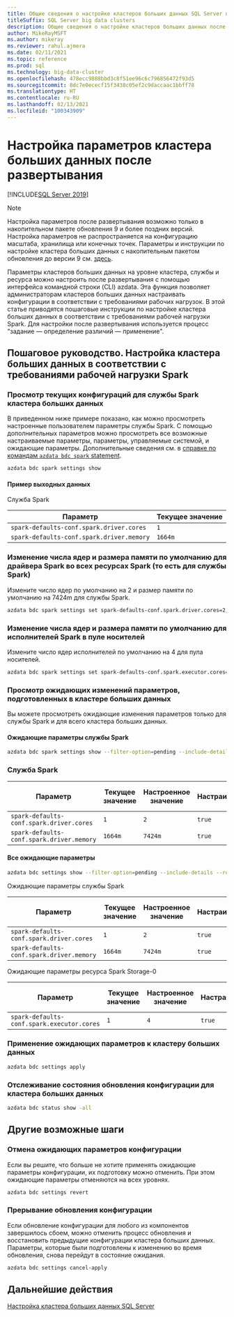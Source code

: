 ```yaml
---
title: Общие сведения о настройке кластеров больших данных SQL Server после развертывания
titleSuffix: SQL Server big data clusters
description: Общие сведения о настройке кластеров больших данных после развертывания
author: MikeRayMSFT
ms.author: mikeray
ms.reviewer: rahul.ajmera
ms.date: 02/11/2021
ms.topic: reference
ms.prod: sql
ms.technology: big-data-cluster
ms.openlocfilehash: 478ecc9888bbd3c8f51ee96c6c796856472f93d5
ms.sourcegitcommit: 8dc7e0ececf15f3438c05ef2c9daccaac1bbff78
ms.translationtype: HT
ms.contentlocale: ru-RU
ms.lasthandoff: 02/13/2021
ms.locfileid: "100343909"
---
```

# <a name="how-to-configure-bdc-settings-post-deployment"></a>Настройка параметров кластера больших данных после развертывания

[!INCLUDE[SQL Server 2019](../includes/applies-to-version/sqlserver2019.md)]

> [!NOTE]
> Настройка параметров после развертывания возможно только в накопительном пакете обновления 9 и более поздних версий. Настройка параметров не распространяется на конфигурацию масштаба, хранилища или конечных точек. Параметры и инструкции по настройке кластера больших данных с накопительным пакетом обновления до версии 9 см. [здесь](configure-bdc-pre-configuration.md).

Параметры кластеров больших данных на уровне кластера, службы и ресурса можно настроить после развертывания с помощью интерфейса командной строки (CLI) azdata. Эта функция позволяет администраторам кластеров больших данных настраивать конфигурации в соответствии с требованиями рабочих нагрузок. В этой статье приводятся пошаговые инструкции по настройке кластера больших данных в соответствии с требованиями рабочей нагрузки Spark. Для настройки после развертывания используется процесс "задание — определение различий — применение".

## <a name="step-by-step-configure-bdc-to-meet-your-spark-workload-requirements"></a>Пошаговое руководство. Настройка кластера больших данных в соответствии с требованиями рабочей нагрузки Spark

### <a name="view-the-current-configurations-of-the-big-data-cluster-spark-service"></a>Просмотр текущих конфигураций для службы Spark кластера больших данных
В приведенном ниже примере показано, как можно просмотреть настроенные пользователем параметры службы Spark. С помощью дополнительных параметров можно просмотреть все возможные настраиваемые параметры, параметры, управляемые системой, и ожидающие параметры. Дополнительные сведения см. в [справке по командам `azdata bdc spark` statement](../azdata/reference/reference-azdata-bdc-spark-statement.md).

```bash
azdata bdc spark settings show
```
#### <a name="sample-output"></a>Пример выходных данных
Служба Spark 

|Параметр|Текущее значение|
| --- | --- |
|`spark-defaults-conf.spark.driver.cores`|`1` |
|`spark-defaults-conf.spark.driver.memory`|`1664m` |

### <a name="change-the-default-number-of-cores-and-memory-for-the-spark-driver-across-all-resources-with-spark-ie-for-the-spark-service"></a>Изменение числа ядер и размера памяти по умолчанию для драйвера Spark во всех ресурсах Spark (то есть для службы Spark)
Измените число ядер по умолчанию на 2 и размер памяти по умолчанию на 7424m для службы Spark.

```bash
azdata bdc spark settings set spark-defaults-conf.spark.driver.cores=2, spark-defaults-conf.spark.driver.memory=7424m
```

### <a name="change-the-default-number-of-cores-and-memory-for-the-spark-executors-in-the-storage-pool"></a>Изменение числа ядер и размера памяти по умолчанию для исполнителей Spark в пуле носителей
Измените число ядер исполнителей по умолчанию на 4 для пула носителей.

```bash
azdata bdc spark settings set spark-defaults-conf.spark.executor.cores=4 --resource=storage-0
```

### <a name="view-the-pending-settings-changes-staged-in-the-bdc"></a>Просмотр ожидающих изменений параметров, подготовленных в кластере больших данных
Вы можете просмотреть ожидающие изменения параметров только для службы Spark и для всего кластера больших данных.

#### <a name="pending-spark-service-settings"></a>Ожидающие параметры службы Spark
```bash
azdata bdc spark settings show --filter-option=pending --include-details
```

### <a name="spark-service"></a>Служба Spark

|Параметр|Текущее значение|Настроенное значение|Настраивается|Настроено |Время последнего изменения|
| --- | --- | --- | --- | --- | --- |
|`spark-defaults-conf.spark.driver.cores`|`1`| `2` | `true` | `true` |
|`spark-defaults-conf.spark.driver.memory`|`1664m`| `7424m` | `true` | `true` |

#### <a name="all-pending-settings"></a>Все ожидающие параметры
```bash
azdata bdc settings show --filter-option=pending --include-details --recursive
```

Ожидающие параметры службы Spark

|Параметр|Текущее значение|Настроенное значение|Настраивается|Настроено|Время последнего изменения|
| --- | --- | --- | --- | --- | --- |
|`spark-defaults-conf.spark.driver.cores`|`1`| `2` | `true` | `true` |
|`spark-defaults-conf.spark.driver.memory`|`1664m`| `7424m` | `true` | `true` |

Ожидающие параметры ресурса Spark Storage-0

|Параметр|Текущее значение|Настроенное значение|Настраивается|Настроено|Время последнего изменения|
| --- | --- | --- | --- | --- | --- |
|`spark-defaults-conf.spark.executor.cores`|`1`| `4` | `true` | `true` |

### <a name="apply-the-pending-settings-to-the-bdc"></a>Применение ожидающих параметров к кластеру больших данных

```bash
azdata bdc settings apply
```

### <a name="monitor-the-status-of-the-bdc-configuration-update"></a>Отслеживание состояния обновления конфигурации для кластера больших данных

```bash
azdata bdc status show -all
```

## <a name="optional-steps"></a>Другие возможные шаги

### <a name="revert-pending-configuration-settings"></a>Отмена ожидающих параметров конфигурации

Если вы решите, что больше не хотите применять ожидающие параметры конфигурации, их подготовку можно отменить. При этом ожидающие параметры отменяются на всех уровнях.

```bash
azdata bdc settings revert
```

### <a name="abort-the-configuration-upgrade"></a>Прерывание обновления конфигурации

Если обновление конфигурации для любого из компонентов завершилось сбоем, можно отменить процесс обновления и восстановить предыдущие конфигурации кластера больших данных. Параметры, которые были подготовлены к изменению во время обновления, снова перейдут в состояние ожидания.

```bash
azdata bdc settings cancel-apply
```

## <a name="next-steps"></a>Дальнейшие действия

[Настройка кластера больших данных SQL Server](configure-bdc-overview.md)